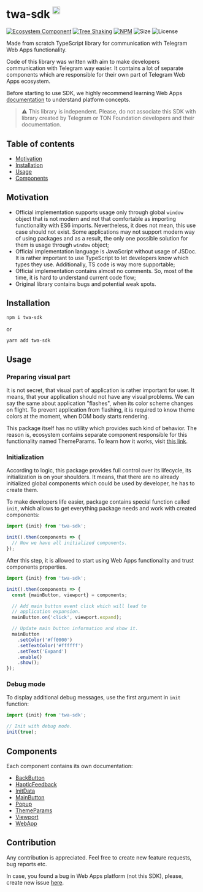 # twa-sdk <sup><img src="https://static.npmjs.com/255a118f56f5346b97e56325a1217a16.svg" alt="drawing" width="20"/></sup>

[npm-badge]: https://img.shields.io/npm/v/twa-sdk?logo=npm

[npm-link]: https://npmjs.com/package/twa-sdk

[size-badge]: https://img.shields.io/bundlephobia/minzip/twa-sdk

[license-badge]: https://img.shields.io/github/license/telegram-web-apps/sdk

[tree-shaking-badge]: https://img.shields.io/badge/Tree%20Shaking-enabled-success

[tree-shaking-link]: https://webpack.js.org/guides/tree-shaking/

[gh-org-badge]: https://img.shields.io/badge/-Ecosystem_Component-%23555?logo=github

[gh-org-link]: https://github.com/Telegram-Web-Apps

[![Ecosystem Component][gh-org-badge]][gh-org-link]
[![Tree Shaking][tree-shaking-badge]][tree-shaking-link]
[![NPM][npm-badge]][npm-link]
![Size][size-badge]
![License][license-badge]

Made from scratch TypeScript library for communication with Telegram Web Apps
functionality.

Code of this library was written with aim to make developers communication with
Telegram way easier. It contains a lot of separate components which are
responsible for their own part of Telegram Web Apps ecosystem.

Before starting to use SDK, we highly recommend learning Web Apps
[documentation](https://github.com/Telegram-Web-Apps/documentation)
to understand platform concepts.

> ⚠️ This library is independent. Please, do not associate this SDK with
> library created by Telegram or TON Foundation developers and their
> documentation.

## Table of contents

- [Motivation](#motivation)
- [Installation](#installation)
- [Usage](#usage)
- [Components](#components)

## Motivation

- Official implementation supports usage only through global `window`
  object that is not modern and not that comfortable as importing functionality
  with ES6 imports. Nevertheless, it does not mean, this use case should not
  exist. Some applications may not support modern way of using packages and as a
  result, the only one possible solution for them is usage through `window`
  object;
- Official implementation language is JavaScript without usage of JSDoc. It is
  rather important to use TypeScript to let developers know which types they
  use. Additionally, TS code is way more supportable;
- Official implementation contains almost no comments. So, most of the time, it
  is hard to understand current code flow;
- Original library contains bugs and potential weak spots.

## Installation

```bash  
npm i twa-sdk
```  

or

```bash  
yarn add twa-sdk
```

## Usage

### Preparing visual part

It is not secret, that visual part of application is rather important for user.
It means, that your application should not have any visual problems. We can say
the same about application "flashes", when its color scheme changes on flight.
To prevent application from flashing, it is required to know theme colors at the
moment, when DOM body starts rendering.

This package itself has no utility which provides such kind of behavior. The
reason is, ecosystem contains separate component responsible for this
functionality named ThemeParams. To learn how it works,
visit [this link](../theme-params).

### Initialization

According to logic, this package provides full control over its lifecycle,
its initialization is on your shoulders. It means, that there are no already
initialized global components which could be used by developer, he has to
create them.

To make developers life easier, package contains special function called `init`,
which allows to get everything package needs and work with created components:

```typescript
import {init} from 'twa-sdk';

init().then(components => {
  // Now we have all initialized components.
});
```

After this step, it is allowed to start using Web Apps functionality and trust
components properties.

```typescript
import {init} from 'twa-sdk';

init().then(components => {
  const {mainButton, viewport} = components;

  // Add main button event click which will lead to
  // application expansion.
  mainButton.on('click', viewport.expand);

  // Update main button information and show it.
  mainButton
    .setColor('#ff0000')
    .setTextColor('#ffffff')
    .setText('Expand')
    .enable()
    .show();
});
```

### Debug mode

To display additional debug messages, use the first argument in `init`
function:

```typescript
import {init} from 'twa-sdk';

// Init with debug mode.
init(true);
```

## Components

Each component contains its own documentation:

- [BackButton](src/components/BackButton)
- [HapticFeedback](src/components/HapticFeedback)
- [InitData](src/components/InitData)
- [MainButton](src/components/MainButton)
- [Popup](src/components/Popup)
- [ThemeParams](src/components/ThemeParams)
- [Viewport](src/components/Viewport)
- [WebApp](src/components/WebApp)

## Contribution

Any contribution is appreciated. Feel free to create new feature requests, bug
reports etc.

In case, you found a bug in Web Apps platform (not this SDK), please, create new
issue [here](https://github.com/Telegram-Web-Apps/sdk/issues/new/choose).